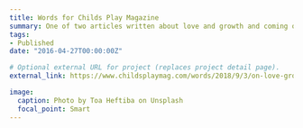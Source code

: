 ```yaml
---
title: Words for Childs Play Magazine
summary: One of two articles written about love and growth and coming of age for Childs Play Magazine, an independent publication.
tags: 
- Published
date: "2016-04-27T00:00:00Z"

# Optional external URL for project (replaces project detail page).
external_link: https://www.childsplaymag.com/words/2018/9/3/on-love-growing?rq=keely%20fravel

image:
  caption: Photo by Toa Heftiba on Unsplash
  focal_point: Smart
---
```

